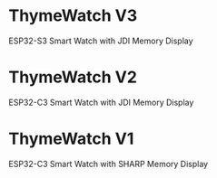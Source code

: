 
# ThymeWatch V3
ESP32-S3 Smart Watch with JDI Memory Display

# ThymeWatch V2
ESP32-C3 Smart Watch with JDI Memory Display

# ThymeWatch V1
ESP32-C3 Smart Watch with SHARP Memory Display

